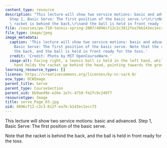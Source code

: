 ```yaml
---
content_type: resource
description: "This lecture will show two service motions: basic and advanced.\r\n\
  Step 1, Basic Serve: The first position of the basic serve.\r\n\r\nNote that the\
  \ racket is behind the back,\r\nand the ball is held in front ready for the toss."
file: /courses/pe-710-tennis-spring-2007/4096cf12c2c3812fea7bb143ec1ecc73_serve_Page_03.jpg
file_type: image/jpeg
image_metadata:
  caption: 'This lecture will show two service motions: basic and advanced. Step 1,
    Basic Serve: The first position of the basic serve. Note that the racket is behind
    the back, and the ball is held in front ready for the toss.'
  credit: 'Credit: Photo by MIT OpenCourseWare.'
  image-alt: Facing right, a tennis ball is held in the left hand, while the right
    hand holds the racket up behind the head, pointing towards the ground.
learning_resource_types: []
license: https://creativecommons.org/licenses/by-nc-sa/4.0/
ocw_type: OCWImage
parent_title: Serve
parent_type: CourseSection
parent_uid: bb9aed9e-e26e-1e7c-4759-fe2fc9c249f7
resourcetype: Image
title: serve_Page_03.jpg
uid: 4096cf12-c2c3-812f-ea7b-b143ec1ecc73
---
```

This lecture will show two service motions: basic and advanced.
Step 1, Basic Serve: The first position of the basic serve.

Note that the racket is behind the back,
and the ball is held in front ready for the toss.